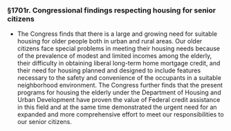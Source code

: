 ### §1701r. Congressional findings respecting housing for senior citizens
* The Congress finds that there is a large and growing need for suitable housing for older people both in urban and rural areas. Our older citizens face special problems in meeting their housing needs because of the prevalence of modest and limited incomes among the elderly, their difficulty in obtaining liberal long-term home mortgage credit, and their need for housing planned and designed to include features necessary to the safety and convenience of the occupants in a suitable neighborhood environment. The Congress further finds that the present programs for housing the elderly under the Department of Housing and Urban Development have proven the value of Federal credit assistance in this field and at the same time demonstrated the urgent need for an expanded and more comprehensive effort to meet our responsibilities to our senior citizens.